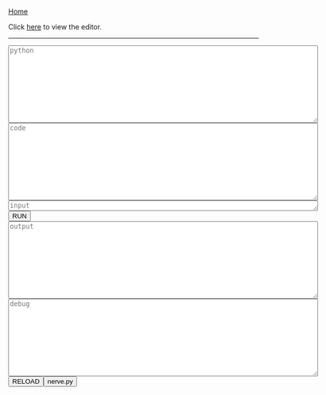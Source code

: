 [Home](https://tkellehe.github.io/nerve/)

Click [here](https://tkellehe.github.io/nerve/nerve.html) to view the editor.

---

<div>
    <textarea rows="10" cols="75" id="python" placeholder="python"></textarea>
</div>
<div>
    <textarea rows="10" cols="75" id="code" placeholder="code"></textarea>
</div>
<div>
    <textarea rows="1" cols="75" id="input" placeholder="input"></textarea>
</div>
<div>
    <button onclick="execute()">RUN</button><a id="message"></a>
</div>
<div>
    <textarea rows="10" cols="75" id="output" placeholder="output"></textarea>
</div>
<div>
    <textarea rows="10" cols="75" id="debug" placeholder="debug"></textarea>
</div>
<div>
    <button onclick="reload()">RELOAD</button><button onclick="fetch_nerve_py()">nerve.py</button>
</div>

<script src="pako.js"></script>
<script>
    <!-- ******************************************************************************** -->
    <!-- This code was pulled from TIO -->
    var authKeyURL = "/cgi-bin/static/04cc47c57f016cbe971132df49bf9125-auth";
    var baseTitle = document.title;
    var bodyWidth = document.body.clientWidth;
    var cacheURL = "/cgi-bin/static/5f222455af4449f60c97222aa04d3510-cache";
    var fieldSeparator = "\xff";
    var greeted = "65a4609a"
    var languageId;
    var languages;
    var ms = window.MSInputMethodContext !== undefined;
    var quitURL = "/cgi-bin/static/c5ba5a3ddf5ce434ee4017d5cbc9f9f2-quit";
    var rEmptyStateString = /^[^ÿ]+ÿ+$/;
    var rExtraFieldStrings = /\xfe[\x00-\xf3\xff]+/g;
    var rEscapees = /[\x00-\x09\x0b-\x1f\x7f-\x9f&<>]| $/gm;
    var rFieldString = /^[\x00-\xf3\xff]+/;
    var rNewLine = /^/gm;
    var rLineOfSpaces = /^\s+$/m;
    var rSettingString = /\xf5[\x20-\x7e]+/;
    var rSurroundingLinefeed = /^\n|\n$/;
    var rUnpairedSurrogates = /[\ud800-\udbff](?![\udc00-\udfff])|([^\ud800-\udbff]|^)[\udc00-\udfff]/;
    var rUnicodeCharacters = /[^][\udc00-\udfff]?/g;
    var rUnprintable = /[\x00-\x09\x0b-\x1f\x7f-\x9f]/;
    var rXxdLastLine = /(\w+):(.*?)\s\s.*$/;
    var runRequest;
    var runURL = "/cgi-bin/static/fb67788fd3d1ebf92e66b295525335af-run";
    var savedFocus;
    var startOfExtraFields = "\xfe";
    var startOfSettings = "\xf5";
    var touchDevice = navigator.MaxTouchPoints > 0 || window.ontouchstart !== undefined;
    var token;
    
    var nerve_py = "";
    var nerve_raw = "https://raw.githubusercontent.com/tkellehe/nerve/master/src/python/nerve.py";
    function fetch_nerve_py(){
        var client = new XMLHttpRequest();
        client.open('GET', nerve_raw);
        client.onreadystatechange = function() {
            nerve_py = client.responseText;
        }
        client.send();
    }
    fetch_nerve_py();
    
    function $(selector, parent) {
        return (parent || document).querySelector(selector);
    }

    function $$(selector, parent) {
        return (parent || document).querySelectorAll(selector);
    }

    function iterate(iterable, monad) {
        if (!iterable)
            return;
        for (var i = 0; i < iterable.length; i++)
            monad(iterable[i]);
    }

    function deflate(byteString) {
        return pako.deflateRaw(byteStringToByteArray(byteString), {"level": 9});
    }

    function inflate(byteString) {
        return byteArrayToByteString(pako.inflateRaw(byteString));
    }
    
    function byteStringToByteArray(byteString) {
        var byteArray = new Uint8Array(byteString.length);
        for(var index = 0; index < byteString.length; index++)
            byteArray[index] = byteString.charCodeAt(index);
        byteArray.head = 0;
        return byteArray;
    }

    function textToByteString(string) {
        return unescape(encodeURIComponent(string));
    }

    function byteStringToText(byteString) {
        return decodeURIComponent(escape(byteString));
    }

    function byteArrayToByteString(byteArray) {
        var retval = "";
        iterate(byteArray, function(byte) { retval += String.fromCharCode(byte); });
        return retval;
    }

    function byteStringToBase64(byteString) {
        return btoa(byteString).replace(/\+/g, "@").replace(/=+/, "");
    }

    function base64ToByteString(base64String) {
        return atob(unescape(base64String).replace(/@|-/g, "+").replace(/_/g, "/"))
    }

    function pluralization(number, string) {
        return number + " " + string + (number == 1 ? "" : "s");
    }

    function byteStringToTextArea(byteString, textArea) {
        textArea.value = byteStringToText(byteString);
        resize(textArea);
    }

    function countBytes(string, encoding) {
        if (string === "")
            return 0;
        if (encoding == "SBCS")
            return string.match(rUnicodeCharacters).length;
        if (encoding == "UTF-8")
            return textToByteString(string).length;
        if (encoding == "nibbles")
            return Math.ceil(string.match(rUnicodeCharacters).length / 2);
        if (encoding == "xxd") {
            var fields = string.match(rXxdLastLine);
            if (!fields)
                return 0;
            return Number("0x" + fields[1]) + fields[2].match(/\S\S/g).length;
        }
    }
    
    function bufferToHex(buffer) {
        var dataView = new DataView(buffer);
        var retval = "";

        for (var i = 0; i < dataView.byteLength; i++)
            retval += (256 | dataView.getUint8(i)).toString(16).slice(-2);

        return retval;
    }

    function getRandomBits(minBits) {
        var crypto = window.crypto || window.msCrypto;
        return bufferToHex(crypto.getRandomValues(new Uint8Array(minBits + 7 >> 3)).buffer);
    }

    <!-- ******************************************************************************** -->
    
    function runRequestOnReadyState() {
        if (runRequest.readyState != XMLHttpRequest.DONE)
            return;

        var response = byteArrayToByteString(new Uint8Array(runRequest.response));
        var statusCode = runRequest.status;
        var statusText = runRequest.statusText;

        runRequest = undefined;

        if (statusCode == 204) {
            execute();
            $("#output").placeholder += " Cache miss. Running code...";
            $("#message").innerHTML = "cache miss...";
            return;
        }

        if (statusCode >= 400) {
            console.log("Error " + statusCode, statusCode < 500 ? response || statusText : statusText);
            $("#message").innerHTML = "server error...";
            return;
        }

        try {
            var rawOutput = inflate(response.slice(10));
        } catch(error) {
            console.log("Error", "The server's response could not be decoded.");
            $("#message").innerHTML = "The server's response could not be decoded.";
            return;
        }

        try {
            response = byteStringToText(rawOutput);
        } catch(error) {
            response = rawOutput;
        }

        if (response.length < 32) {
            console.log("Error", "Could not establish or maintain a connection with the server.");
            $("#message").innerHTML = "Could not establish or maintain a connection with the server.";
        }

        $("#message").innerHTML = "processing...";
        var results = response.substr(16).split(response.substr(0, 16));
        var warnings = results.pop().split("\n");
        $("#output").value = results[0]
        $("#debug").value = results[1]
        $("#message").innerHTML = "done";
    }
    
    function execute() {
        if (runRequest) {
            var quitRequest = new XMLHttpRequest;
            quitRequest.open("GET", "https://tio.run/" + quitURL + "/" + token);
            quitRequest.send();
            return;
        }
        $("#message").innerHTML = "running...";
        token = getRandomBits(128);
        runRequest = new XMLHttpRequest;
        runRequest.open("POST", "https://tio.run/" + runURL + "/" + token, true);
        runRequest.responseType = "arraybuffer";
        runRequest.onreadystatechange = runRequestOnReadyState;
        runRequest.send(deflate(stateToByteString()));
    }
    
    characters = {};
    characters.correct = function(s) { return s[s.length-1] };
    (function() {
    let chars = '\u00b0\u00b9\u00b2\u00b3\u2074\u2075\u2076\u2077\u2078\u2079\u00b6\u00d7\u00f7\u207a\u207b\u207c\u2260\u2264\u2265\u2261\u2248\u207d\u207e\u221e\u00bf\u00a1\u203c\u2026\u20ac\u00a2\u00a3\u00a5\u00a4\u0021\u0022\u0023\u0024\u0025\u0026\u0027\u0028\u0029\u002a\u002b\u002c\u002d\u002e\u002f\u0030\u0031\u0032\u0033\u0034\u0035\u0036\u0037\u0038\u0039\u003a\u003b\u003c\u003d\u003e\u003f\u0040\u0041\u0042\u0043\u0044\u0045\u0046\u0047\u0048\u0049\u004a\u004b\u004c\u004d\u004e\u004f\u0050\u0051\u0052\u0053\u0054\u0055\u0056\u0057\u0058\u0059\u005a\u005b\u005c\u005d\u005e\u005f\u0060\u0061\u0062\u0063\u0064\u0065\u0066\u0067\u0068\u0069\u006a\u006b\u006c\u006d\u006e\u006f\u0070\u0071\u0072\u0073\u0074\u0075\u0076\u0077\u0078\u0079\u007a\u007b\u007c\u007d\u007e\u1ea0\u1e04\u1e0c\u1eb8\u1e24\u1eca\u1e32\u1e36\u1e42\u1e46\u1ecc\u1e5a\u1e62\u1e6c\u1ee4\u1e7e\u1e88\u1ef4\u1e92\u1ea1\u1e05\u1e0d\u1eb9\u1e25\u1ecb\u1e33\u1e37\u1e43\u1e47\u1ecd\u1e5b\u1e63\u1e6d\u1ee5\u1e7f\u1e89\u1ef5\u1e93\u0226\u1e02\u010a\u1e0a\u0116\u1e1e\u0120\u1e22\u0130\u013f\u1e40\u1e44\u022e\u1e56\u1e58\u1e60\u1e6a\u1e86\u1e8a\u1e8e\u017b\u0227\u1e03\u010b\u1e0b\u0117\u1e1f\u0121\u1e23\u0140\u1e41\u1e45\u022f\u1e57\u1e59\u1e61\u1e6b\u1e87\u1e8b\u1e8f\u017c\u0181\u0187\u018a\u0191\u0193\u0198\u019d\u01a4\u01ac\u01b2\u0224\u0253\u0188\u0257\u0192\u0260\u0199\u0272\u01a5\u01ad\u028b\u0225\u00ab\u00bb\u2018\u2019\u201c\u201d\u0266\u0271\u02a0\u027c\u0282\u00a6\u00a9\u00ae\u00c6\u00c7\u00d1\u00d8\u00de\u00e6\u00e7\u00f1\u00f8\u00fe\u0131\u0237\u0020\u000a'


    let char_to_int = {};
    (function(){for(let i = chars.length; i--;) char_to_int[characters.correct(chars.charAt(i))] = i })();

    characters.int_to_char = function(i) { return chars.charAt(i); };
    characters.char_to_int = function(c) { return char_to_int[c]; };
    })()
    function get_nerve_py() {
        return "FORCE_MAIN = True\n" + nerve_py + "\n" + $("#python").value;
    }
    function pad(n, width, z) {
      return n.length >= width ? n : new Array(width - n.length + 1).join('0') + n;
    }
    function get_nerve_code() {
        let code = $("#code").value;
        let result = "";
        for(let i = 0; i < code.length; ++i) {
            result += "\\x" + pad(characters.char_to_int(code[i]).toString(16), 2);
        }
        return result;
    }
    function stateToByteString() {
        let nvpy = textToByteString(get_nerve_py())
        let nvc = textToByteString(get_nerve_code())
        return "Vlang\0"+"1\0"+"python3\0"+"VTIO_OPTIONS\0"+"0\0"+"F.code.tio\0" + nvpy.length + "\0" + nvpy + "F.input.tio\0"+nvc.length+"\0"+nvc+"Vargs\0"+"2\0"+"-i\0"+textToByteString($("#input").value)+"\0"+"R"
    }
    function reload() { window.location.reload(true) }
</script>
